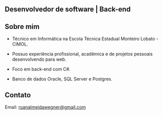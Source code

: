 
## Desenvolvedor de software | Back-end

## Sobre mim
- Técnico em Informática na Escola Técnica Estadual Monteiro Lobato - CIMOL.

- Possuo experiência profissional, acadêmica e de projetos pessoais desenvolvendo para web.

- Foco em back-end com C#.

- Banco de dados Oracle, SQL Server e Postgres.


## Contato
Email: ruanalmeidawegner@gmail.com

